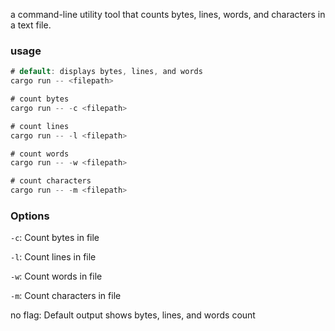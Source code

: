 a command-line utility tool that counts bytes, lines, words, and characters in a text file.

### usage
```rust
# default: displays bytes, lines, and words
cargo run -- <filepath>

# count bytes
cargo run -- -c <filepath>

# count lines
cargo run -- -l <filepath>

# count words
cargo run -- -w <filepath>

# count characters
cargo run -- -m <filepath>
```

### Options

`-c`: Count bytes in file

`-l`: Count lines in file

`-w`: Count words in file

`-m`: Count characters in file

no flag: Default output shows bytes, lines, and words count
